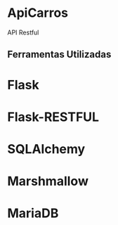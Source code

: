 # ApiCarros
API Restful

## Ferramentas Utilizadas

# Flask
# Flask-RESTFUL
# SQLAlchemy
# Marshmallow
# MariaDB
